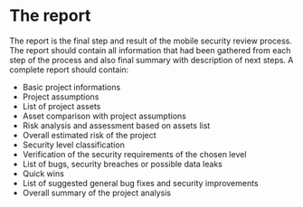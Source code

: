 # The report

The report is the final step and result of the mobile security review process. The report should contain all information that had been gathered from each step of the process and also final summary with description of next steps. A complete report should contain:

* Basic project informations
* Project assumptions
* List of project assets
* Asset comparison with project assumptions
* Risk analysis and assessment based on assets list
* Overall estimated risk of the project
* Security level classification
* Verification of the security requirements of the chosen level
* List of bugs, security breaches or possible data leaks
* Quick wins
* List of suggested general bug fixes and security improvements
* Overall summary of the project analysis
